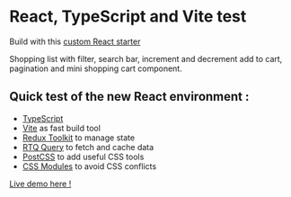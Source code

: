 # React, TypeScript and Vite test

Build with this [custom React starter](https://github.com/boris-couderc/react-ts-vite-starter)

Shopping list with filter, search bar, increment and decrement add to cart, pagination and mini shopping cart component.

## Quick test of the new React environment :

- [TypeScript](https://react-typescript-cheatsheet.netlify.app/)
- [Vite](https://vitejs.dev/) as fast build tool
- [Redux Toolkit](https://redux-toolkit.js.org/) to manage state
- [RTQ Query](https://redux-toolkit.js.org/rtk-query/overview) to fetch and cache data
- [PostCSS](https://postcss.org/) to add useful CSS tools
- [CSS Modules](https://vitejs.dev/guide/features.html#css) to avoid CSS conflicts

[Live demo here !](https://react-ts-vite-test-boris-couderc.vercel.app/)
